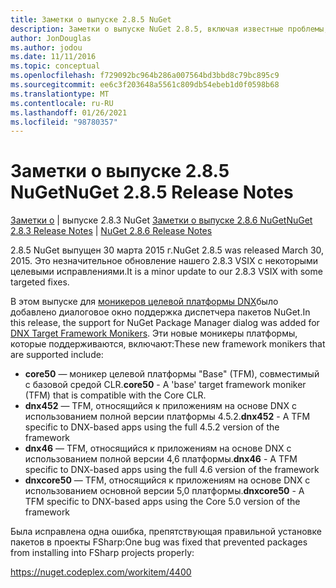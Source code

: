 ```yaml
---
title: Заметки о выпуске 2.8.5 NuGet
description: Заметки о выпуске NuGet 2.8.5, включая известные проблемы, исправления ошибок, добавленные функции и DCR.
author: JonDouglas
ms.author: jodou
ms.date: 11/11/2016
ms.topic: conceptual
ms.openlocfilehash: f729092bc964b286a007564bd3bbd8c79bc895c9
ms.sourcegitcommit: ee6c3f203648a5561c809db54ebeb1d0f0598b68
ms.translationtype: MT
ms.contentlocale: ru-RU
ms.lasthandoff: 01/26/2021
ms.locfileid: "98780357"
---
```

# <a name="nuget-285-release-notes"></a><span data-ttu-id="1314d-103">Заметки о выпуске 2.8.5 NuGet</span><span class="sxs-lookup"><span data-stu-id="1314d-103">NuGet 2.8.5 Release Notes</span></span>

<span data-ttu-id="1314d-104">[Заметки о](../release-notes/nuget-2.8.3.md)  |  выпуске 2.8.3 NuGet [Заметки о выпуске 2.8.6 NuGet](../release-notes/nuget-2.8.6.md)</span><span class="sxs-lookup"><span data-stu-id="1314d-104">[NuGet 2.8.3 Release Notes](../release-notes/nuget-2.8.3.md) | [NuGet 2.8.6 Release Notes](../release-notes/nuget-2.8.6.md)</span></span>

<span data-ttu-id="1314d-105">2.8.5 NuGet выпущен 30 марта 2015 г.</span><span class="sxs-lookup"><span data-stu-id="1314d-105">NuGet 2.8.5 was released March 30, 2015.</span></span> <span data-ttu-id="1314d-106">Это незначительное обновление нашего 2.8.3 VSIX с некоторыми целевыми исправлениями.</span><span class="sxs-lookup"><span data-stu-id="1314d-106">It is a minor update to our 2.8.3 VSIX with some targeted fixes.</span></span>

<span data-ttu-id="1314d-107">В этом выпуске для [моникеров целевой платформы DNX](https://github.com/aspnet/dnx)было добавлено диалоговое окно поддержка диспетчера пакетов NuGet.</span><span class="sxs-lookup"><span data-stu-id="1314d-107">In this release, the support for NuGet Package Manager dialog was added for [DNX Target Framework Monikers](https://github.com/aspnet/dnx).</span></span>  <span data-ttu-id="1314d-108">Эти новые моникеры платформы, которые поддерживаются, включают:</span><span class="sxs-lookup"><span data-stu-id="1314d-108">These new framework monikers that are supported include:</span></span>

* <span data-ttu-id="1314d-109">**core50** — моникер целевой платформы "Base" (TFM), совместимый с базовой средой CLR.</span><span class="sxs-lookup"><span data-stu-id="1314d-109">**core50** - A 'base' target framework moniker (TFM) that is compatible with the Core CLR.</span></span>
* <span data-ttu-id="1314d-110">**dnx452** — TFM, относящийся к приложениям на основе DNX с использованием полной версии платформы 4.5.2.</span><span class="sxs-lookup"><span data-stu-id="1314d-110">**dnx452** - A TFM specific to DNX-based apps using the full 4.5.2 version of the framework</span></span>
* <span data-ttu-id="1314d-111">**dnx46** — TFM, относящийся к приложениям на основе DNX с использованием полной версии 4,6 платформы.</span><span class="sxs-lookup"><span data-stu-id="1314d-111">**dnx46** - A TFM specific to DNX-based apps using the full 4.6 version of the framework</span></span>
* <span data-ttu-id="1314d-112">**dnxcore50** — TFM, относящийся к приложениям на основе DNX с использованием основной версии 5,0 платформы.</span><span class="sxs-lookup"><span data-stu-id="1314d-112">**dnxcore50** - A TFM specific to DNX-based apps using the Core 5.0 version of the framework</span></span>

<span data-ttu-id="1314d-113">Была исправлена одна ошибка, препятствующая правильной установке пакетов в проекты FSharp:</span><span class="sxs-lookup"><span data-stu-id="1314d-113">One bug was fixed that prevented packages from installing into FSharp projects properly:</span></span>

https://nuget.codeplex.com/workitem/4400